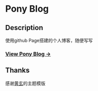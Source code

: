 Pony Blog
========

Description
------------------
使用github Page搭建的个人博客，随便写写

### [View Pony Blog &rarr;](https://mamengnan.github.io) ### 

Thanks
------------------

感谢[黄玄](https://github.com/huxpro)的主题模版
